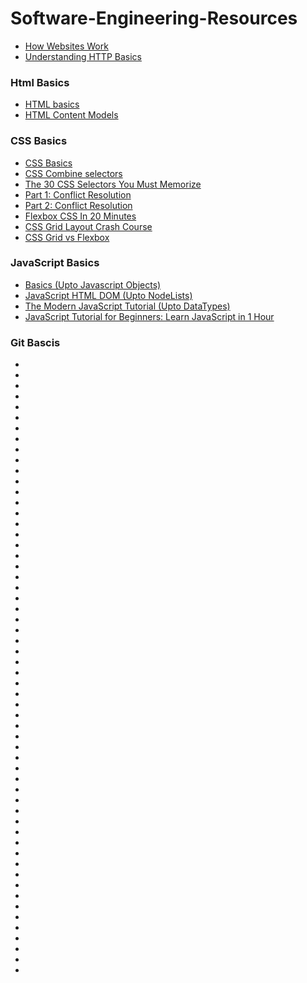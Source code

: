 # Software-Engineering-Resources

* [How Websites Work](https://www.quackit.com/how-websites-work/)
* [Understanding HTTP Basics](http://www.steves-internet-guide.com/http-basics/)

<h3> Html Basics </h3>

* [HTML basics](http://www.steves-internet-guide.com/http-basics/)
* [HTML Content Models](https://www.coursera.org/lecture/html-css-javascript-for-web-developers/lecture-5-html-content-models-tGE9y)

<h3> CSS Basics </h3>

* [CSS Basics](https://www.w3schools.com/css/)
* [CSS Combine selectors](https://css-tricks.com/multiple-class-id-selectors/)
* [The 30 CSS Selectors You Must Memorize](https://code.tutsplus.com/tutorials/the-30-css-selectors-you-must-memorize--net-16048)
* [Part 1: Conflict Resolution](https://code.tutsplus.com/tutorials/the-30-css-selectors-you-must-memorize--net-16048)
* [Part 2: Conflict Resolution](https://www.coursera.org/lecture/html-css-javascript-for-web-developers/lecture-17-part-2-conflict-resolution-5OuBt)
* [Flexbox CSS In 20 Minutes](https://www.youtube.com/watch?v=JJSoEo8JSnc)
* [CSS Grid Layout Crash Course](https://www.youtube.com/watch?v=jV8B24rSN5o)
* [CSS Grid vs Flexbox](https://www.youtube.com/watch?v=RSIclWvNTdQ)

<h3> JavaScript Basics </h3>
  
* [Basics (Upto Javascript Objects)](https://www.tutorialspoint.com/javascript/javascript_syntax.htm)
* [JavaScript HTML DOM (Upto NodeLists)](https://www.w3schools.com/js/js_htmldom.asp)
* [The Modern JavaScript Tutorial (Upto DataTypes)](https://app.slack.com/client/TC169T79C/D02PH444D0R)
* [JavaScript Tutorial for Beginners: Learn JavaScript in 1 Hour](https://www.youtube.com/watch?v=W6NZfCO5SIk)

<h3> Git Bascis </h3>

* []()
* []()
* []()
* []()
* []()
* []()
* []()
* []()
* []()
* []()
* []()
* []()
* []()
* []()
* []()
* []()
* []()
* []()
* []()
* []()
* []()
* []()
* []()
* []()
* []()
* []()
* []()
* []()
* []()
* []()
* []()
* []()
* []()
* []()
* []()
* []()
* []()
* []()
* []()
* []()
* []()
* []()
* []()
* []()
* []()
* []()
* []()
* []()
* []()
* []()
* []()
* []()
* []()
* []()
* []()
* []()
* []()
* []()
